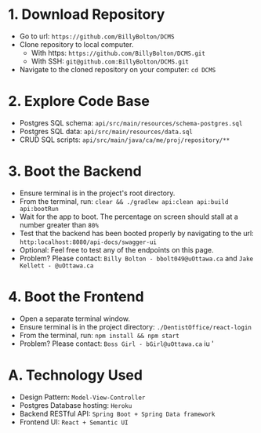 
# 1. Download Repository

- Go to url: `https://github.com/BillyBolton/DCMS`
- Clone repository to local computer.
  - With https: `https://github.com/BillyBolton/DCMS.git`
  - With SSH: `git@github.com:BillyBolton/DCMS.git`
- Navigate to the cloned repository on your computer: `cd DCMS`

# 2. Explore Code Base

- Postgres SQL schema: `api/src/main/resources/schema-postgres.sql`
- Postgres SQL data: `api/src/main/resources/data.sql`
- CRUD SQL scripts: `api/src/main/java/ca/me/proj/repository/**`

# 3. Boot the Backend

- Ensure terminal is in the project's root directory.
- From the terminal, run: `clear && ./gradlew api:clean api:build api:bootRun`
- Wait for the app to boot. The percentage on screen should stall at a number greater than `80%`
- Test that the backend has been booted properly by navigating to the url: `http:localhost:8080/api-docs/swagger-ui`
- Optional: Feel free to test any of the endpoints on this page.
- Problem? Please contact: `Billy Bolton - bbolt049@uOttawa.ca` and `Jake Kellett - @uOttawa.ca`

# 4. Boot the Frontend

- Open a separate terminal window.
- Ensure terminal is in the project directory: `./DentistOffice/react-login`
- From the terminal, run: `npm install && npm start`
- Problem? Please contact: `Boss Girl - bGirl@uOttawa.ca`
iu
'

# A. Technology Used

- Design Pattern: `Model-View-Controller`
- Postgres Database hosting: `Heroku`
- Backend RESTful API: `Spring Boot + Spring Data framework`
- Frontend UI: `React + Semantic UI`
